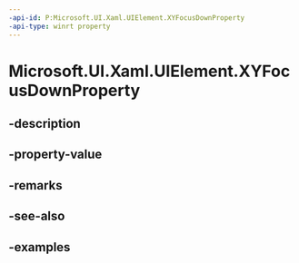 ```yaml
---
-api-id: P:Microsoft.UI.Xaml.UIElement.XYFocusDownProperty
-api-type: winrt property
---
```


# Microsoft.UI.Xaml.UIElement.XYFocusDownProperty

<!--
public static Microsoft.UI.Xaml.DependencyProperty XYFocusDownProperty { get; }
-->


## -description

## -property-value

## -remarks

## -see-also

## -examples


